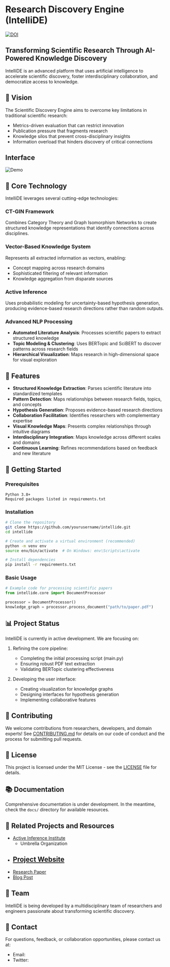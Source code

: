 # Research Discovery Engine (IntelliDE)

[![DOI](https://zenodo.org/badge/948595787.svg)](https://doi.org/10.5281/zenodo.15084931)

## Transforming Scientific Research Through AI-Powered Knowledge Discovery

IntelliDE is an advanced platform that uses artificial intelligence to accelerate scientific discovery, foster interdisciplinary collaboration, and democratize access to knowledge.

## 🌟 Vision

The Scientific Discovery Engine aims to overcome key limitations in traditional scientific research:
- Metrics-driven evaluation that can restrict innovation
- Publication pressure that fragments research
- Knowledge silos that prevent cross-disciplinary insights
- Information overload that hinders discovery of critical connections

## Interface
![Demo](/Docs/videos/DE.gif)

## 🧠 Core Technology

IntelliDE leverages several cutting-edge technologies:

### CT-GIN Framework
Combines Category Theory and Graph Isomorphism Networks to create structured knowledge representations that identify connections across disciplines.

### Vector-Based Knowledge System
Represents all extracted information as vectors, enabling:
- Concept mapping across research domains
- Sophisticated filtering of relevant information
- Knowledge aggregation from disparate sources

### Active Inference
Uses probabilistic modeling for uncertainty-based hypothesis generation, producing evidence-based research directions rather than random outputs.

### Advanced NLP Processing
- **Automated Literature Analysis**: Processes scientific papers to extract structured knowledge
- **Topic Modeling & Clustering**: Uses BERTopic and SciBERT to discover patterns across research fields
- **Hierarchical Visualization**: Maps research in high-dimensional space for visual exploration

## 🔧 Features

- **Structured Knowledge Extraction**: Parses scientific literature into standardized templates
- **Pattern Detection**: Maps relationships between research fields, topics, and concepts
- **Hypothesis Generation**: Proposes evidence-based research directions
- **Collaboration Facilitation**: Identifies researchers with complementary expertise
- **Visual Knowledge Maps**: Presents complex relationships through intuitive diagrams
- **Interdisciplinary Integration**: Maps knowledge across different scales and domains
- **Continuous Learning**: Refines recommendations based on feedback and new literature

## 🚀 Getting Started

### Prerequisites
```
Python 3.8+
Required packages listed in requirements.txt
```

### Installation
```bash
# Clone the repository
git clone https://github.com/yourusername/intellide.git
cd intellide

# Create and activate a virtual environment (recommended)
python -m venv env
source env/bin/activate  # On Windows: env\Scripts\activate

# Install dependencies
pip install -r requirements.txt
```

### Basic Usage
```python
# Example code for processing scientific papers
from intellide.core import DocumentProcessor

processor = DocumentProcessor()
knowledge_graph = processor.process_document("path/to/paper.pdf")
```

## 📊 Project Status

IntelliDE is currently in active development. We are focusing on:

1. Refining the core pipeline:
   - Completing the initial processing script (main.py)
   - Ensuring robust PDF text extraction
   - Validating BERTopic clustering effectiveness

2. Developing the user interface:
   - Creating visualization for knowledge graphs
   - Designing interfaces for hypothesis generation
   - Implementing collaborative features

## 🤝 Contributing

We welcome contributions from researchers, developers, and domain experts! See [CONTRIBUTING.md](CONTRIBUTING.md) for details on our code of conduct and the process for submitting pull requests.

## 📜 License

This project is licensed under the MIT License - see the [LICENSE](LICENSE) file for details.

## 📚 Documentation

Comprehensive documentation is under development. In the meantime, check the `docs/` directory for available resources.

## 🔗 Related Projects and Resources
- [Active Inference Institute](https://www.activeinference.institute/)
  - Umbrella Organization
- [Project Website](https://explore-the-unknown.vercel.app/)
  - 
- [Research Paper](https://arxiv.org/abs/...)
- [Blog Post](https://blog.example.com/intellide-announcement)

## 👥 Team

IntelliDE is being developed by a multidisciplinary team of researchers and engineers passionate about transforming scientific discovery.

## 📧 Contact

For questions, feedback, or collaboration opportunities, please contact us at:
- Email: 
- Twitter: 
